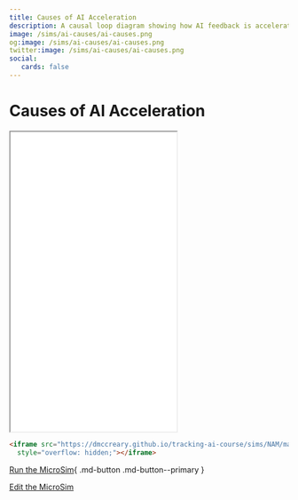 ```yaml
---
title: Causes of AI Acceleration
description: A causal loop diagram showing how AI feedback is accelerating AI progress.
image: /sims/ai-causes/ai-causes.png
og:image: /sims/ai-causes/ai-causes.png
twitter:image: /sims/ai-causes/ai-causes.png
social:
   cards: false
---
```


# Causes of AI Acceleration

<iframe src="./main.html" height="540px" scrolling="no"
  style="overflow: hidden;"></iframe>

```html
<iframe src="https://dmccreary.github.io/tracking-ai-course/sims/NAM/main.html"  height="450px" scrolling="no"
  style="overflow: hidden;"></iframe>
```

[Run the MicroSim](./main.html){ .md-button .md-button--primary }

[Edit the MicroSim](https://editor.p5js.org/dmccreary/sketches/8JrE0llQ1)


